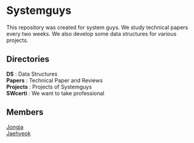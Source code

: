 # Systemguys

This repository was created for system guys. We study technical papers every two weeks. We also develop some data structures for various projects.

## Directories

**DS**  : Data Structures  
**Papers**  : Technical Paper and Reviews  
**Projects**  : Projects of Systemguys  
**SWcerti**  : We want to take professional

## Members

[Jongja](https://github.com/jongja)  
[Jaehyeok](https://github.com/Choi-Jaehyeok)
